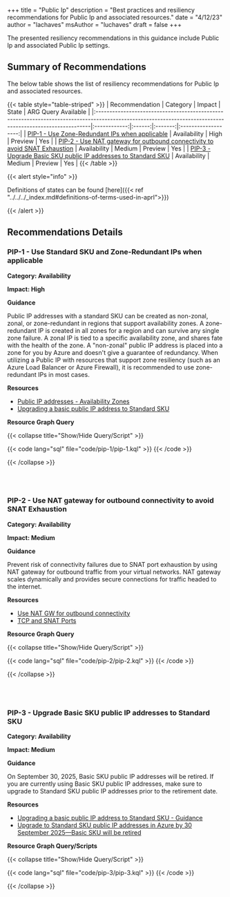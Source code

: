 +++
title = "Public Ip"
description = "Best practices and resiliency recommendations for Public Ip and associated resources."
date = "4/12/23"
author = "lachaves"
msAuthor = "luchaves"
draft = false
+++

The presented resiliency recommendations in this guidance include Public Ip and associated Public Ip settings.

## Summary of Recommendations

The below table shows the list of resiliency recommendations for Public Ip and associated resources.

{{< table style="table-striped" >}}
| Recommendation                                                                                                                                            |   Category   | Impact |  State  | ARG Query Available |
|:----------------------------------------------------------------------------------------------------------------------------------------------------------|:------------:|:------:|:-------:|:-------------------:|
| [PIP-1 - Use Zone-Redundant IPs when applicable](#pip-1---use-standard-sku-and-zone-redundant-ips-when-applicable)                       | Availability |  High  | Preview |         Yes          |
| [PIP-2 - Use NAT gateway for outbound connectivity to avoid SNAT Exhaustion](#pip-2---use-nat-gateway-for-outbound-connectivity-to-avoid-snat-exhaustion) | Availability | Medium | Preview |         Yes         |
| [PIP-3 - Upgrade Basic SKU public IP addresses to Standard SKU](#pip-3---upgrade-basic-sku-public-ip-addresses-to-standard-sku)                           | Availability | Medium | Preview |         Yes         |
{{< /table >}}

{{< alert style="info" >}}

Definitions of states can be found [here]({{< ref "../../../_index.md#definitions-of-terms-used-in-aprl">}})

{{< /alert >}}

## Recommendations Details

### PIP-1 - Use Standard SKU and Zone-Redundant IPs when applicable

**Category: Availability**

**Impact: High**

**Guidance**

Public IP addresses with a standard SKU can be created as non-zonal, zonal, or zone-redundant in regions that support availability zones.
A zone-redundant IP is created in all zones for a region and can survive any single zone failure. A zonal IP is tied to a specific availability zone, and shares fate with the health of the zone. A "non-zonal" public IP address is placed into a zone for you by Azure and doesn't give a guarantee of redundancy.  When utilizing a Public IP with resources that support zone resiliency (such as an Azure Load Balancer or Azure Firewall), it is recommended to use zone-redundant IPs in most cases.

**Resources**

- [Public IP addresses - Availability Zones](https://learn.microsoft.com/azure/virtual-network/ip-services/public-ip-addresses#availability-zone)
- [Upgrading a basic public IP address to Standard SKU](https://learn.microsoft.com/en-us/azure/virtual-network/ip-services/public-ip-basic-upgrade-guidance#steps-to-complete-the-upgrade)

**Resource Graph Query**

{{< collapse title="Show/Hide Query/Script" >}}

{{< code lang="sql" file="code/pip-1/pip-1.kql" >}} {{< /code >}}

{{< /collapse >}}

<br><br>

### PIP-2 - Use NAT gateway for outbound connectivity to avoid SNAT Exhaustion

**Category: Availability**

**Impact: Medium**

**Guidance**

Prevent risk of connectivity failures due to SNAT port exhaustion by using NAT gateway for outbound traffic from your virtual networks. NAT gateway scales dynamically and provides secure connections for traffic headed to the internet.

**Resources**

- [Use NAT GW for outbound connectivity](https://learn.microsoft.com/azure/advisor/advisor-reference-reliability-recommendations#use-nat-gateway-for-outbound-connectivity)
- [TCP and SNAT Ports](https://learn.microsoft.com/azure/architecture/framework/services/compute/azure-app-service/reliability#tcp-and-snat-ports)

**Resource Graph Query**

{{< collapse title="Show/Hide Query/Script" >}}

{{< code lang="sql" file="code/pip-2/pip-2.kql" >}} {{< /code >}}

{{< /collapse >}}

<br><br>

### PIP-3 - Upgrade Basic SKU public IP addresses to Standard SKU

**Category: Availability**

**Impact: Medium**

**Guidance**

On September 30, 2025, Basic SKU public IP addresses will be retired. If you are currently using Basic SKU public IP addresses, make sure to upgrade to Standard SKU public IP addresses prior to the retirement date.

**Resources**

- [Upgrading a basic public IP address to Standard SKU - Guidance](https://learn.microsoft.com/en-us/azure/virtual-network/ip-services/public-ip-basic-upgrade-guidance)
- [Upgrade to Standard SKU public IP addresses in Azure by 30 September 2025—Basic SKU will be retired](https://azure.microsoft.com/en-us/updates/upgrade-to-standard-sku-public-ip-addresses-in-azure-by-30-september-2025-basic-sku-will-be-retired/)

**Resource Graph Query/Scripts**

{{< collapse title="Show/Hide Query/Script" >}}

{{< code lang="sql" file="code/pip-3/pip-3.kql" >}} {{< /code >}}

{{< /collapse >}}

<br><br>
